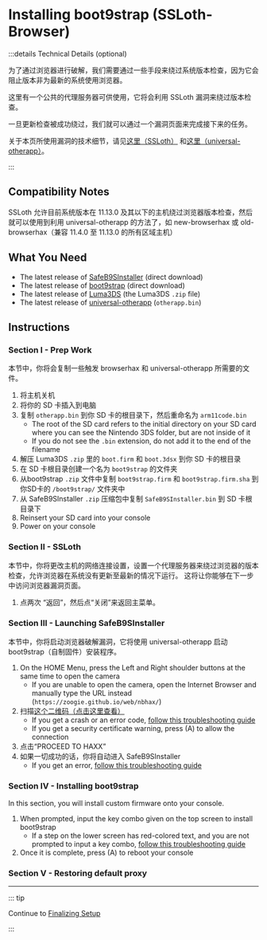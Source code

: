 # Installing boot9strap (SSLoth-Browser)

:::details Technical Details (optional)

为了通过浏览器进行破解，我们需要通过一些手段来绕过系统版本检查，因为它会阻止版本非为最新的系统使用浏览器。

这里有一个公共的代理服务器可供使用，它将会利用 SSLoth 漏洞来绕过版本检查。

一旦更新检查被成功绕过，我们就可以通过一个漏洞页面来完成接下来的任务。

关于本页所使用漏洞的技术细节，请见[这里（SSLoth）](https://github.com/MrNbaYoh/3ds-ssloth) 和[这里（universal-otherapp）](https://github.com/TuxSH/universal-otherapp)。

:::

## Compatibility Notes

SSLoth 允许目前系统版本在 11.13.0 及其以下的主机绕过浏览器版本检查，然后就可以使用到利用 universal-otherapp 的方法了，如 new-browserhax 或 old-browserhax（兼容 11.4.0 至 11.13.0 的所有区域主机）

## What You Need

- The latest release of [SafeB9SInstaller](https://github.com/d0k3/SafeB9SInstaller/releases/download/v0.0.7/SafeB9SInstaller-20170605-122940.zip) (direct download)
- The latest release of [boot9strap](https://github.com/SciresM/boot9strap/releases/download/1.4/boot9strap-1.4.zip) (direct download)
- The latest release of [Luma3DS](https://github.com/LumaTeam/Luma3DS/releases/latest) (the Luma3DS `.zip` file)
- The latest release of [universal-otherapp](https://github.com/TuxSH/universal-otherapp/releases/latest) (`otherapp.bin`)

## Instructions

### Section I - Prep Work

本节中，你将会复制一些触发 browserhax 和 universal-otherapp 所需要的文件。

1. 将主机关机
2. 将你的 SD 卡插入到电脑
3. 复制 `otherapp.bin` 到你 SD 卡的根目录下，然后重命名为 `arm11code.bin`
   - The root of the SD card refers to the initial directory on your SD card where you can see the Nintendo 3DS folder, but are not inside of it
   - If you do not see the `.bin` extension, do not add it to the end of the filename
4. 解压 Luma3DS `.zip` 里的 `boot.firm` 和 `boot.3dsx` 到你 SD 卡的根目录
5. 在 SD 卡根目录创建一个名为 `boot9strap` 的文件夹
6. 从boot9strap `.zip` 文件中复制 `boot9strap.firm` 和 `boot9strap.firm.sha` 到你SD卡的 `/boot9strap/` 文件夹中
7. 从 SafeB9SInstaller `.zip` 压缩包中复制 `SafeB9SInstaller.bin` 到 SD 卡根目录下
8. Reinsert your SD card into your console
9. Power on your console

### Section II - SSLoth

本节中，你将更改主机的网络连接设置，设置一个代理服务器来绕过浏览器的版本检查，允许浏览器在系统没有更新至最新的情况下运行。 这将让你能够在下一步中访问浏览器漏洞页面。

<!--@include: ./_include/addproxy.md -->

1. 点两次 “返回”，然后点“关闭”来返回主菜单。

### Section III - Launching SafeB9SInstaller

本节中，你将启动浏览器破解漏洞，它将使用 universal-otherapp 启动 boot9strap（自制固件）安装程序。

1. On the HOME Menu, press the Left and Right shoulder buttons at the same time to open the camera
   - If you are unable to open the camera, open the Internet Browser and manually type the URL instead (`https://zoogie.github.io/web/nbhax/`)
2. 扫描[这个二维码（点击这里查看）](http://api.qrserver.com/v1/create-qr-code/?color=000000\&bgcolor=FFFFFF\&data=https%3A%2F%2Fzoogie.github.io%2Fweb%2Fnbhax\&qzone=1\&margin=0\&size=400x400\&ecc=L)
   - If you get a crash or an error code, [follow this troubleshooting guide](troubleshooting#installing-boot9strap-ssloth-browser)
   - If you get a security certificate warning, press (A) to allow the connection
3. 点击“PROCEED TO HAXX”
4. 如果一切成功的话，你将自动进入 SafeB9SInstaller
   - If you get an error, [follow this troubleshooting guide](troubleshooting#installing-boot9strap-ssloth-browser)

### Section IV - Installing boot9strap

In this section, you will install custom firmware onto your console.

1. When prompted, input the key combo given on the top screen to install boot9strap
   - If a step on the lower screen has red-colored text, and you are not prompted to input a key combo, [follow this troubleshooting guide](troubleshooting#issues-with-safeb9sinstaller)
2. Once it is complete, press (A) to reboot your console

<!--@include: ./_include/configure-luma3ds.md -->

### Section V - Restoring default proxy

<!--@include: ./_include/rmproxy.md -->

<!--@include: ./_include/luma3ds-installed-note.md -->

___

::: tip

Continue to [Finalizing Setup](finalizing-setup)

:::
